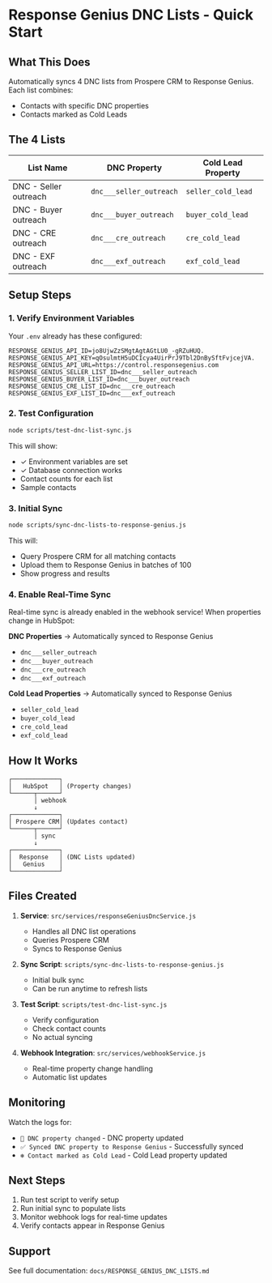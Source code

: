 # Response Genius DNC Lists - Quick Start

## What This Does

Automatically syncs 4 DNC lists from Prospere CRM to Response Genius. Each list combines:
- Contacts with specific DNC properties
- Contacts marked as Cold Leads

## The 4 Lists

| List Name | DNC Property | Cold Lead Property |
|-----------|--------------|-------------------|
| DNC - Seller outreach | `dnc___seller_outreach` | `seller_cold_lead` |
| DNC - Buyer outreach | `dnc___buyer_outreach` | `buyer_cold_lead` |
| DNC - CRE outreach | `dnc___cre_outreach` | `cre_cold_lead` |
| DNC - EXF outreach | `dnc___exf_outreach` | `exf_cold_lead` |

## Setup Steps

### 1. Verify Environment Variables

Your `.env` already has these configured:
```env
RESPONSE_GENIUS_API_ID=jo8UjwZzSMgtAgtAGtLU0_-gRZuHUQ.
RESPONSE_GENIUS_API_KEY=qOsulmtH5uDCIcya4UirPrJ9Tbl2DnBySftFvjcejVA.
RESPONSE_GENIUS_API_URL=https://control.responsegenius.com
RESPONSE_GENIUS_SELLER_LIST_ID=dnc___seller_outreach
RESPONSE_GENIUS_BUYER_LIST_ID=dnc___buyer_outreach
RESPONSE_GENIUS_CRE_LIST_ID=dnc___cre_outreach
RESPONSE_GENIUS_EXF_LIST_ID=dnc___exf_outreach
```

### 2. Test Configuration

```bash
node scripts/test-dnc-list-sync.js
```

This will show:
- ✓ Environment variables are set
- ✓ Database connection works
- Contact counts for each list
- Sample contacts

### 3. Initial Sync

```bash
node scripts/sync-dnc-lists-to-response-genius.js
```

This will:
- Query Prospere CRM for all matching contacts
- Upload them to Response Genius in batches of 100
- Show progress and results

### 4. Enable Real-Time Sync

Real-time sync is already enabled in the webhook service! When properties change in HubSpot:

**DNC Properties** → Automatically synced to Response Genius
- `dnc___seller_outreach`
- `dnc___buyer_outreach`
- `dnc___cre_outreach`
- `dnc___exf_outreach`

**Cold Lead Properties** → Automatically synced to Response Genius
- `seller_cold_lead`
- `buyer_cold_lead`
- `cre_cold_lead`
- `exf_cold_lead`

## How It Works

```
┌─────────────┐
│   HubSpot   │ (Property changes)
└──────┬──────┘
       │ webhook
       ↓
┌─────────────┐
│ Prospere CRM│ (Updates contact)
└──────┬──────┘
       │ sync
       ↓
┌─────────────┐
│  Response   │ (DNC Lists updated)
│   Genius    │
└─────────────┘
```

## Files Created

1. **Service**: `src/services/responseGeniusDncService.js`
   - Handles all DNC list operations
   - Queries Prospere CRM
   - Syncs to Response Genius

2. **Sync Script**: `scripts/sync-dnc-lists-to-response-genius.js`
   - Initial bulk sync
   - Can be run anytime to refresh lists

3. **Test Script**: `scripts/test-dnc-list-sync.js`
   - Verify configuration
   - Check contact counts
   - No actual syncing

4. **Webhook Integration**: `src/services/webhookService.js`
   - Real-time property change handling
   - Automatic list updates

## Monitoring

Watch the logs for:
- `🚫 DNC property changed` - DNC property updated
- `✅ Synced DNC property to Response Genius` - Successfully synced
- `❄️ Contact marked as Cold Lead` - Cold Lead property updated

## Next Steps

1. Run test script to verify setup
2. Run initial sync to populate lists
3. Monitor webhook logs for real-time updates
4. Verify contacts appear in Response Genius

## Support

See full documentation: `docs/RESPONSE_GENIUS_DNC_LISTS.md`
